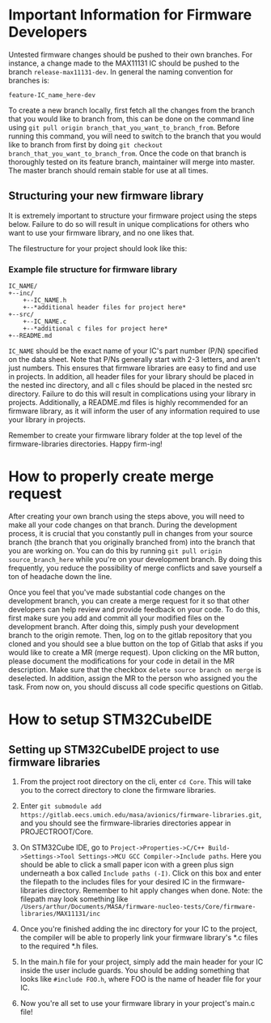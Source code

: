 # Important Information for Firmware Developers
Untested firmware changes should be pushed to their own branches. For instance, a change made to the MAX11131 IC should be pushed to the branch `release-max11131-dev`. In general the naming convention for branches is:

`feature-IC_name_here-dev`

To create a new branch locally, first fetch all the changes from the branch that you would like to branch from, this can be done on the command line using `git pull origin branch_that_you_want_to_branch_from`. Before running this command, you will need to switch to the branch that you would like to branch from first by doing `git checkout branch_that_you_want_to_branch_from`. Once the code on that branch is thoroughly tested on its feature branch, maintainer will merge into master.
The master branch should remain stable for use at all times.

## Structuring your new firmware library

It is extremely important to structure your firmware project using the steps below. Failure to do so will result in unique complications for others who want to use your firmware library, and no one likes that. 

The filestructure for your project should look like this:

### Example file structure for firmware library

```
IC_NAME/     
+--inc/      
    +--IC_NAME.h       
    +--*additional header files for project here*      
+--src/     
    +--IC_NAME.c       
    +--*additional c files for project here*       
+--README.md       
```
`IC_NAME` should be the exact name of your IC's part number (P/N) specified on the data sheet. Note that P/Ns generally start with 2-3 letters, and aren't just numbers. This ensures that firmware libraries are easy to find and use in projects. In addition, all header files for your library should be placed in the nested inc directory, and all c files should be placed in the nested src directory. Failure to do this will result in complications using your library in projects. Additionally, a README.md files is highly recommended for an firmware library, as it will inform the user of any information required to use your library in projects.

Remember to create your firmware library folder at the top level of the firmware-libraries directories. Happy firm-ing!

# How to properly create merge request

After creating your own branch using the steps above, you will need to make all your code changes on that branch. During the development process, it is crucial that you constantly pull in changes from your source branch (the branch that you originally branched from) into the branch that you are working on. You can do this by running `git pull origin source_branch_here` while you're on your development branch. By doing this frequently, you reduce the possibility of merge conflicts and save yourself a ton of headache down the line. 

Once you feel that you've made substantial code changes on the development branch, you can create a merge request for it so that other developers can help review and provide feedback on your code. To do this, first make sure you add and commit all your modified files on the development branch. After doing this, simply push your development branch to the origin remote. Then, log on to the gitlab repository that you cloned and you should see a blue button on the top of Gitlab that asks if you would like to create a MR (merge request). Upon clicking on the MR button, please document the modifications for your code in detail in the MR description. Make sure that the checkbox `delete source branch on merge` is deselected. In addition, assign the MR to the person who assigned you the task. From now on, you should discuss all code specific questions on Gitlab.

# How to setup STM32CubeIDE

## Setting up STM32CubeIDE project to use firmware libraries

1. From the project root directory on the cli, enter `cd Core`. This will take you to the correct directory to clone the firmware libraries.

2. Enter `git submodule add https://gitlab.eecs.umich.edu/masa/avionics/firmware-libraries.git`, and you should see the firmware-libraries directories appear in PROJECTROOT/Core.

3. On STM32Cube IDE, go to `Project->Properties->C/C++ Build->Settings->Tool Settings->MCU GCC Compiler->Include paths`. Here you should be able to click a small paper icon with a green plus sign underneath a box called `Include paths (-I)`. Click on this box and enter the filepath to the includes files for your desired IC in the firmware-libraries directory. Remember to hit apply changes when done. Note: the filepath may look something like `/Users/arthur/Documents/MASA/firmware-nucleo-tests/Core/firmware-libraries/MAX11131/inc`

4. Once you're finished adding the inc directory for your IC to the project, the compiler will be able to properly link your firmware library's *.c files to the required *.h files. 

5. In the main.h file for your project, simply add the main header for your IC inside the user include guards. You should be adding something that looks like `#include FOO.h`, where FOO is the name of header file for your IC.

6. Now you're all set to use your firmware library in your project's main.c file!

